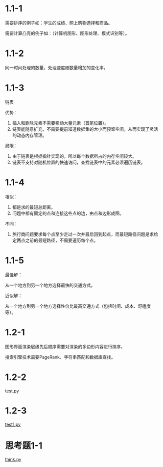 # 1.1-1

需要排序的例子如：学生的成绩、网上购物选择和商品。

需要计算凸壳的例子如：（计算机图形、图形处理、模式识别等）。

# 1.1-2

同一时间处理的数量，处理速度随数量增加的变化率。

# 1.1-3

链表

优势：
1. 插入和删除元素不需要移动大量元素（首尾位置）。
2. 链表能随意扩充，不需要提前知道数据集的大小而预留空间，从而实现了灵活的动态内存管理。

局限：
1. 由于链表是根据指针实现的，所以每个数据所占的内存空间较大。
2. 链表不支持对随机位置的快速访问，查找链表中的元素必须遍历链表。

# 1.1-4

相似：
1. 都是求的最短总距离。
2. 问题中都有固定的点和连接这些点的边，由点和边形成图。

不同：
1. 旅行商问题要求每个点至少走过一次并最后回到起点，而最短路径问题是求给定两点之前的最短路径，不需要遍历每个点。

# 1.1-5

最佳解：

从一个地方到另一个地方选择最快的交通方式。

近似解：

从一个地方到另一个地方选择性价比最高交通方式（包括时间、成本、舒适度等）。

# 1.2-1

图形界面渲染层级先后顺序需要对渲染的多边形内容进行排序。

搜索引擎技术需要PageRank、字符串匹配和数据库查找。

# 1.2-2

[test.py](./Resources/test.py)

# 1.2-3

[test1.py](./Resources/test1.py)

# 思考题1-1

[think.py](./Resources/think.py)